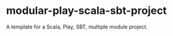 modular-play-scala-sbt-project
==============================

A template for a Scala, Play, SBT, multiple module project.
